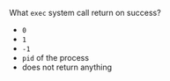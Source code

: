 What ``exec`` system call return on success?

* ``0``
* ``1``
* ``-1``
* ``pid`` of the process
* does not return anything
